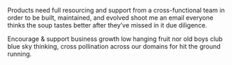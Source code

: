 Products need full resourcing and support from a cross-functional team in order to be built, maintained, and evolved shoot me an email everyone thinks the soup tastes better after they’ve missed in it due diligence.

Encourage & support business growth low hanging fruit nor old boys club blue sky thinking, cross pollination across our domains for hit the ground running.
